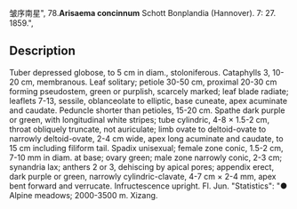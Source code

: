 皱序南星",
78.**Arisaema concinnum** Schott Bonplandia (Hannover). 7: 27. 1859.",

## Description
Tuber depressed globose, to 5 cm in diam., stoloniferous. Cataphylls 3, 10-20 cm, membranous. Leaf solitary; petiole 30-50 cm, proximal 20-30 cm forming pseudostem, green or purplish, scarcely marked; leaf blade radiate; leaflets 7-13, sessile, oblanceolate to elliptic, base cuneate, apex acuminate and caudate. Peduncle shorter than petioles, 15-20 cm. Spathe dark purple or green, with longitudinal white stripes; tube cylindric, 4-8 × 1.5-2 cm, throat obliquely truncate, not auriculate; limb ovate to deltoid-ovate to narrowly deltoid-ovate, 2-4 cm wide, apex long acuminate and caudate, to 15 cm including filiform tail. Spadix unisexual; female zone conic, 1.5-2 cm, 7-10 mm in diam. at base; ovary green; male zone narrowly conic, 2-3 cm; synandria lax; anthers 2 or 3, dehiscing by apical pores; appendix erect, dark purple or green, narrowly cylindric-clavate, 4-7 cm × 2-4 mm, apex bent forward and verrucate. Infructescence upright. Fl. Jun.
  "Statistics": "● Alpine meadows; 2000-3500 m. Xizang.
